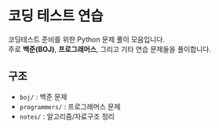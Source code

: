 # 코딩 테스트 연습

코딩테스트 준비를 위한 Python 문제 풀이 모음입니다.  
주로 **백준(BOJ)**, **프로그래머스**, 그리고 기타 연습 문제들을 풀이합니다.

##  구조
- `boj/` : 백준 문제
- `programmers/` : 프로그래머스 문제
- `notes/` : 알고리즘/자료구조 정리

